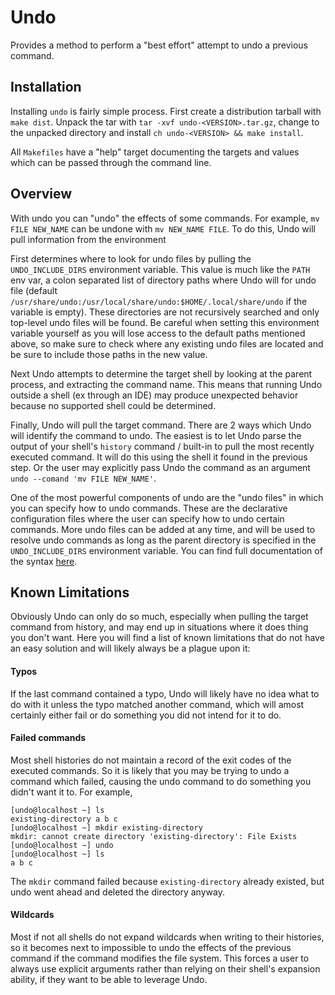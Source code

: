 # Undo
Provides a method to perform a "best effort" attempt to undo a previous command.

## Installation
Installing `undo` is fairly simple process. First create a distribution tarball with `make dist`. Unpack the tar with
`tar -xvf undo-<VERSION>.tar.gz`, change to the unpacked directory and install `ch undo-<VERSION> && make install`.

All `Makefiles` have a "help" target documenting the targets and values which can be passed through the command line.

## Overview
With undo you can "undo" the effects of some commands. For example, `mv FILE NEW_NAME` can be undone with `mv NEW_NAME
FILE`. To do this, Undo will pull information from the environment 

First determines where to look for undo files by pulling the `UNDO_INCLUDE_DIRS` environment variable. This value is
much like the `PATH` env var, a colon separated list of directory paths where Undo will for undo  file (default
`/usr/share/undo:/usr/local/share/undo:$HOME/.local/share/undo` if the variable is empty). These directories are not
recursively searched and only top-level undo files will be found. Be careful when setting this environment variable
yourself as you will lose access to the default paths mentioned above, so make sure to check where any existing undo
files are located and be sure to include those paths in the new value.

Next Undo attempts to determine the target shell by looking at the parent process, and extracting the command name. This
means that running Undo outside a shell (ex through an IDE) may produce unexpected behavior because no supported shell
could be determined.

Finally, Undo will pull the target command. There are 2 ways which Undo will identify the command to undo. The easiest
is to let Undo parse the output of your shell's `history` command / built-in to pull the most recently executed command.
It will do this using the shell it found in the previous step. Or the user may explicitly pass Undo the command as an
argument `undo --comand 'mv FILE NEW_NAME'`.

One of the most powerful components of undo are the "undo files" in which you can specify how to undo commands. These
are the declarative configuration files where the user can specify how to undo certain commands. More undo files can be
added at any time, and will be used to resolve undo commands as long as the parent directory is specified in the
`UNDO_INCLUDE_DIRS` environment variable. You can find full documentation of the syntax [here](/undos).

## Known Limitations
Obviously Undo can only do so much, especially when pulling the target command from history, and may end up in
situations where it does thing you don't want. Here you will find a list of known limitations that do not have an easy
solution and will likely always be a plague upon it:

#### Typos
If the last command contained a typo, Undo will likely have no idea what to do with it unless the typo matched another
command, which will amost certainly either fail or do something you did not intend for it to do.

#### Failed commands
Most shell histories do not maintain a record of the exit codes of the executed commands. So it is likely that you may
be trying to undo a command which failed, causing the undo command to do something you didn't want it to. For example,

```shell
[undo@localhost ~] ls
existing-directory a b c
[undo@localhost ~] mkdir existing-directory
mkdir: cannot create directory 'existing-directory': File Exists
[undo@localhost ~] undo
[undo@localhost ~] ls
a b c
```

The `mkdir` command failed because `existing-directory` already existed, but undo went ahead and deleted the directory
anyway.

#### Wildcards
Most if not all shells do not expand wildcards when writing to their histories, so it becomes next to impossible to undo
the effects of the previous command if the command modifies the file system. This forces a user to always use explicit
arguments rather than relying on their shell's expansion ability, if they want to be able to leverage Undo.